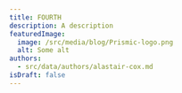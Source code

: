 ```yaml
---
title: FOURTH
description: A description
featuredImage:
  image: /src/media/blog/Prismic-logo.png
  alt: Some alt
authors:
  - src/data/authors/alastair-cox.md
isDraft: false
---
```

